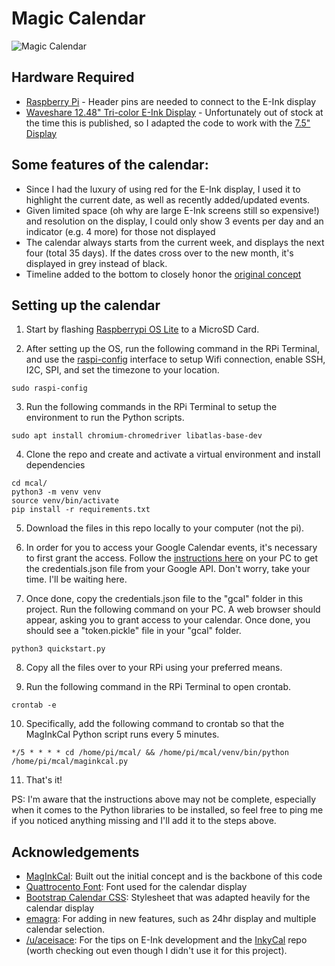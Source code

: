 # Magic Calendar

![Magic Calendar](mcal.png)

## Hardware Required

- [Raspberry Pi](https://www.raspberrypi.org) - Header pins are needed to connect to the E-Ink
  display
- [Waveshare 12.48" Tri-color E-Ink Display](https://www.waveshare.com/product/12.48inch-e-paper-module-b.htm) -
  Unfortunately out of stock at the time this is published, so I adapted the code to work with the [7.5" Display](https://www.waveshare.com/7.5inch-e-paper-hat-b.htm)

## Some features of the calendar:

- Since I had the luxury of using red for the E-Ink display, I used it to highlight the current date, as well as
  recently added/updated events.
- Given limited space (oh why are large E-Ink screens still so expensive!) and resolution on the display, I could only
  show 3 events per day and an indicator (e.g. 4 more) for those not displayed
- The calendar always starts from the current week, and displays the next four (total 35 days). If the dates cross over
  to the new month, it's displayed in grey instead of black.
- Timeline added to the bottom to closely honor the [original concept](https://www.youtube.com/watch?v=2KDkFgOHZ5I)


## Setting up the calendar

1. Start by flashing [Raspberrypi OS Lite](https://www.raspberrypi.org/software/operating-systems/) to a MicroSD Card.

2. After setting up the OS, run the following command in the RPi Terminal, and use
   the [raspi-config](https://www.raspberrypi.org/documentation/computers/configuration.html) interface to setup Wifi
   connection, enable SSH, I2C, SPI, and set the timezone to your location.

```shell
sudo raspi-config
```

3. Run the following commands in the RPi Terminal to setup the environment to run the Python scripts.

```shell
sudo apt install chromium-chromedriver libatlas-base-dev
```

4. Clone the repo and create and activate a virtual environment and install dependencies
```shell
cd mcal/
python3 -m venv venv
source venv/bin/activate
pip install -r requirements.txt
```

5. Download the files in this repo locally to your computer (not the pi).

6. In order for you to access your Google Calendar events, it's necessary to first grant the access. Follow
   the [instructions here](https://developers.google.com/calendar/api/quickstart/python) on your PC to get the
   credentials.json file from your Google API. Don't worry, take your time. I'll be waiting here.

7. Once done, copy the credentials.json file to the "gcal" folder in this project. Run the following command on your PC.
   A web browser should appear, asking you to grant access to your calendar. Once done, you should see a "token.pickle"
   file in your "gcal" folder.

```shell
python3 quickstart.py
```

8. Copy all the files over to your RPi using your preferred means.

9. Run the following command in the RPi Terminal to open crontab.

```shell
crontab -e
```

10. Specifically, add the following command to crontab so that the MagInkCal Python script runs every 5 minutes.

```shell
*/5 * * * * cd /home/pi/mcal/ && /home/pi/mcal/venv/bin/python /home/pi/mcal/maginkcal.py
```

11. That's it!

PS: I'm aware that the instructions above may not be complete, especially when it comes to the Python libraries to be
installed, so feel free to ping me if you noticed anything missing and I'll add it to the steps above.

## Acknowledgements
- [MagInkCal](https://github.com/speedyg0nz/maginkcal): Built out the initial concept and is the backbone of this code
- [Quattrocento Font](https://fonts.google.com/specimen/Quattrocento): Font used for the calendar display
- [Bootstrap Calendar CSS](https://bootstrapious.com/p/bootstrap-calendar): Stylesheet that was adapted heavily for the
  calendar display
- [emagra](https://github.com/emagra): For adding in new features, such as 24hr display and multiple calendar selection.
- [/u/aceisace](https://www.reddit.com/user/aceisace/): For the tips on E-Ink development and
  the [InkyCal](https://github.com/aceisace/Inkycal) repo (worth checking out even though I didn't use it for this
  project).
